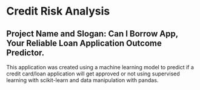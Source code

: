 # Credit Risk Analysis

## Project Name and Slogan: Can I Borrow App, Your Reliable Loan Application Outcome Predictor.

This application was created using a machine learning model to predict if a credit card/loan application will get approved or not using supervised learning with scikit-learn and data manipulation with pandas.
